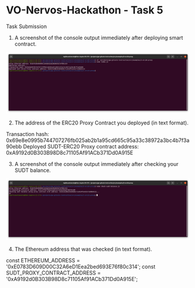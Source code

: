 # VO-Nervos-Hackathon - Task 5
Task Submission

1. A screenshot of the console output immediately after deploying smart contract.

![Smart Contract](smart-contract.png "Screenshot of smart contract")


2. The address of the ERC20 Proxy Contract you deployed (in text format).

Transaction hash: 0x69e8e0995b744707276fb025ab2b1a95cd665c95a33c38972a3bc4b7f3a90ebb
Deployed SUDT-ERC20 Proxy contract address: 0xA9192d0B303B98D8c71105Af91ACb371Dd0A915E

3. A screenshot of the console output immediately after checking your SUDT balance.

![SUDT balance](sudt-balance.png "Screenshot of SUDT balance")

4. The Ethereum address that was checked (in text format).

const ETHEREUM_ADDRESS = '0xE0783D609D00C32A6eD1Eea2bed693E76f80c314';
const SUDT_PROXY_CONTRACT_ADDRESS = '0xA9192d0B303B98D8c71105Af91ACb371Dd0A915E';